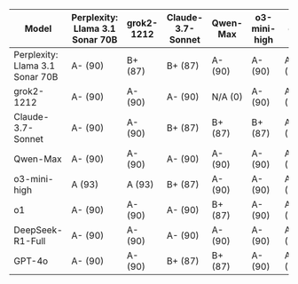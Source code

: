 | Model | Perplexity: Llama 3.1 Sonar 70B | grok2-1212 | Claude-3.7-Sonnet | Qwen-Max | o3-mini-high | o1 | DeepSeek-R1-Full | GPT-4o | Median Grade | Percentage |
|------|---|---|---|---|---|---|---|---|-------------|-----------|
| Perplexity: Llama 3.1 Sonar 70B | A- (90) | B+ (87) | B+ (87) | A- (90) | A- (90) | A- (90) | A- (90) | A- (90) | A- | 90 |
| grok2-1212 | A- (90) | A- (90) | A- (90) | N/A (0) | A- (90) | A- (90) | A- (90) | A- (90) | A- | 90 |
| Claude-3.7-Sonnet | A- (90) | A- (90) | B+ (87) | B+ (87) | B+ (87) | A- (90) | A- (90) | A- (90) | A- | 90 |
| Qwen-Max | A- (90) | A- (90) | A- (90) | A- (90) | A- (90) | A- (90) | A- (90) | B+ (87) | A- | 90 |
| o3-mini-high | A (93) | A (93) | B+ (87) | A- (90) | A- (90) | A (93) | A- (90) | A- (90) | A- | 90 |
| o1 | A- (90) | A- (90) | A- (90) | B+ (87) | A- (90) | A- (90) | A- (90) | B+ (87) | A- | 90 |
| DeepSeek-R1-Full | A- (90) | A- (90) | A- (90) | A- (90) | A- (90) | A- (90) | A- (90) | A- (90) | A- | 90 |
| GPT-4o | A- (90) | A- (90) | B+ (87) | B+ (87) | A- (90) | A- (90) | A- (90) | A- (90) | A- | 90 |